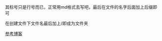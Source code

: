 其标号只是行号而已，正常用md格式去写吧，最后在文件的名字后面加上后缀即可

在创建文件下文件名最后加上/即成为文件夹

[参考博客](https://www.cnblogs.com/wuyepeng/p/9742690.html)
